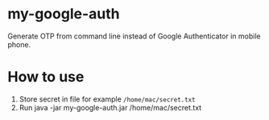 # my-google-auth
Generate OTP from command line instead of Google Authenticator in mobile phone.

# How to use
1. Store secret in file for example `/home/mac/secret.txt`
2. Run java -jar my-google-auth.jar /home/mac/secret.txt
